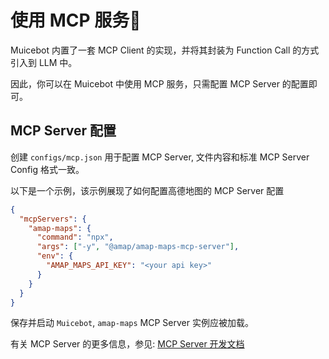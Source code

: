 # 使用 MCP 服务📇

Muicebot 内置了一套 MCP Client 的实现，并将其封装为 Function Call 的方式引入到 LLM 中。

因此，你可以在 Muicebot 中使用 MCP 服务，只需配置 MCP Server 的配置即可。

## MCP Server 配置

创建 `configs/mcp.json` 用于配置 MCP Server, 文件内容和标准 MCP Server Config 格式一致。

以下是一个示例，该示例展现了如何配置高德地图的 MCP Server 配置

```json
{
  "mcpServers": {
    "amap-maps": {
      "command": "npx",
      "args": ["-y", "@amap/amap-maps-mcp-server"],
      "env": {
        "AMAP_MAPS_API_KEY": "<your api key>"
      }
    }
  }
}
```

保存并启动 `Muicebot`, `amap-maps` MCP Server 实例应被加载。

有关 MCP Server 的更多信息，参见: [MCP Server 开发文档](https://modelcontextprotocol.io/quickstart/server)
